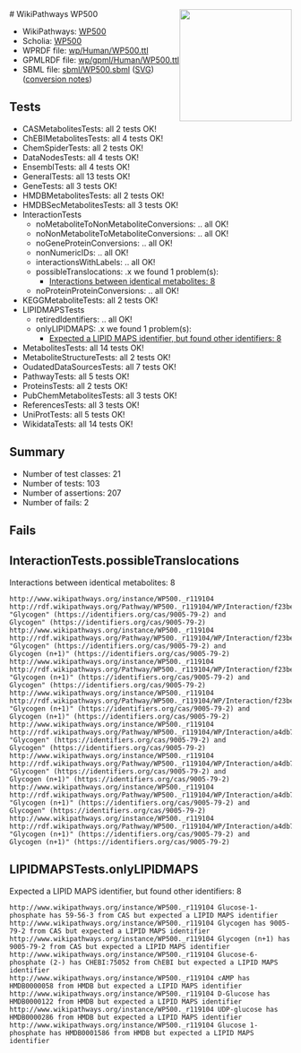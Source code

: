 <img style="float: right; width: 200px" src="../logo.png" />
# WikiPathways WP500

* WikiPathways: [WP500](https://identifiers.org/wikipathways:WP500)
* Scholia: [WP500](https://scholia.toolforge.org/wikipathways/WP500)
* WPRDF file: [wp/Human/WP500.ttl](../wp/Human/WP500.ttl)
* GPMLRDF file: [wp/gpml/Human/WP500.ttl](../wp/gpml/Human/WP500.ttl)
* SBML file: [sbml/WP500.sbml](../sbml/WP500.sbml) ([SVG](../sbml/WP500.svg)) ([conversion notes](../sbml/WP500.txt))

## Tests
* CASMetabolitesTests: all 2 tests OK!
* ChEBIMetabolitesTests: all 4 tests OK!
* ChemSpiderTests: all 2 tests OK!
* DataNodesTests: all 4 tests OK!
* EnsemblTests: all 4 tests OK!
* GeneralTests: all 13 tests OK!
* GeneTests: all 3 tests OK!
* HMDBMetabolitesTests: all 2 tests OK!
* HMDBSecMetabolitesTests: all 3 tests OK!
* InteractionTests
    * noMetaboliteToNonMetaboliteConversions: .. all OK!
    * noNonMetaboliteToMetaboliteConversions: .. all OK!
    * noGeneProteinConversions: .. all OK!
    * nonNumericIDs: .. all OK!
    * interactionsWithLabels: .. all OK!
    * possibleTranslocations: .x we found 1 problem(s):
        * [Interactions between identical metabolites: 8](#d59038cb)
    * noProteinProteinConversions: .. all OK!
* KEGGMetaboliteTests: all 2 tests OK!
* LIPIDMAPSTests
    * retiredIdentifiers: .. all OK!
    * onlyLIPIDMAPS: .x we found 1 problem(s):
        * [Expected a LIPID MAPS identifier, but found other identifiers: 8](#48cc60bf)
* MetabolitesTests: all 14 tests OK!
* MetaboliteStructureTests: all 2 tests OK!
* OudatedDataSourcesTests: all 7 tests OK!
* PathwayTests: all 5 tests OK!
* ProteinsTests: all 2 tests OK!
* PubChemMetabolitesTests: all 3 tests OK!
* ReferencesTests: all 3 tests OK!
* UniProtTests: all 5 tests OK!
* WikidataTests: all 14 tests OK!


## Summary

* Number of test classes: 21
* Number of tests: 103
* Number of assertions: 207
* Number of fails: 2

## Fails

<a name="d59038cb" />

## InteractionTests.possibleTranslocations

Interactions between identical metabolites: 8
```
http://www.wikipathways.org/instance/WP500._r119104 http://rdf.wikipathways.org/Pathway/WP500._r119104/WP/Interaction/f23be "Glycogen" (https://identifiers.org/cas/9005-79-2) and 
Glycogen" (https://identifiers.org/cas/9005-79-2)
http://www.wikipathways.org/instance/WP500._r119104 http://rdf.wikipathways.org/Pathway/WP500._r119104/WP/Interaction/f23be "Glycogen" (https://identifiers.org/cas/9005-79-2) and 
Glycogen (n+1)" (https://identifiers.org/cas/9005-79-2)
http://www.wikipathways.org/instance/WP500._r119104 http://rdf.wikipathways.org/Pathway/WP500._r119104/WP/Interaction/f23be "Glycogen (n+1)" (https://identifiers.org/cas/9005-79-2) and 
Glycogen" (https://identifiers.org/cas/9005-79-2)
http://www.wikipathways.org/instance/WP500._r119104 http://rdf.wikipathways.org/Pathway/WP500._r119104/WP/Interaction/f23be "Glycogen (n+1)" (https://identifiers.org/cas/9005-79-2) and 
Glycogen (n+1)" (https://identifiers.org/cas/9005-79-2)
http://www.wikipathways.org/instance/WP500._r119104 http://rdf.wikipathways.org/Pathway/WP500._r119104/WP/Interaction/a4db7 "Glycogen" (https://identifiers.org/cas/9005-79-2) and 
Glycogen" (https://identifiers.org/cas/9005-79-2)
http://www.wikipathways.org/instance/WP500._r119104 http://rdf.wikipathways.org/Pathway/WP500._r119104/WP/Interaction/a4db7 "Glycogen" (https://identifiers.org/cas/9005-79-2) and 
Glycogen (n+1)" (https://identifiers.org/cas/9005-79-2)
http://www.wikipathways.org/instance/WP500._r119104 http://rdf.wikipathways.org/Pathway/WP500._r119104/WP/Interaction/a4db7 "Glycogen (n+1)" (https://identifiers.org/cas/9005-79-2) and 
Glycogen" (https://identifiers.org/cas/9005-79-2)
http://www.wikipathways.org/instance/WP500._r119104 http://rdf.wikipathways.org/Pathway/WP500._r119104/WP/Interaction/a4db7 "Glycogen (n+1)" (https://identifiers.org/cas/9005-79-2) and 
Glycogen (n+1)" (https://identifiers.org/cas/9005-79-2)
```

<a name="48cc60bf" />

## LIPIDMAPSTests.onlyLIPIDMAPS

Expected a LIPID MAPS identifier, but found other identifiers: 8
```
http://www.wikipathways.org/instance/WP500._r119104 Glucose-1-phosphate has 59-56-3 from CAS but expected a LIPID MAPS identifier
http://www.wikipathways.org/instance/WP500._r119104 Glycogen has 9005-79-2 from CAS but expected a LIPID MAPS identifier
http://www.wikipathways.org/instance/WP500._r119104 Glycogen (n+1) has 9005-79-2 from CAS but expected a LIPID MAPS identifier
http://www.wikipathways.org/instance/WP500._r119104 Glucose-6-phosphate (2-) has CHEBI:75052 from ChEBI but expected a LIPID MAPS identifier
http://www.wikipathways.org/instance/WP500._r119104 cAMP has HMDB0000058 from HMDB but expected a LIPID MAPS identifier
http://www.wikipathways.org/instance/WP500._r119104 D-Glucose has HMDB0000122 from HMDB but expected a LIPID MAPS identifier
http://www.wikipathways.org/instance/WP500._r119104 UDP-glucose has HMDB0000286 from HMDB but expected a LIPID MAPS identifier
http://www.wikipathways.org/instance/WP500._r119104 Glucose 1-phosphate has HMDB0001586 from HMDB but expected a LIPID MAPS identifier
```

